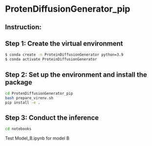 # ProtenDiffusionGenerator_pip
## Instruction:
## Step 1: Create the virtual environment
```bash
$ conda create -n ProteinDiffusionGenerator python=3.9
$ conda activate ProteinDiffusionGenerator
```

## Step 2: Set up the environment and install the package
```bash
cd ProtenDiffusionGenerator_pip
bash prepare_virenv.sh
pip install -e .
```

## Step 3: Conduct the inference
```bash
cd notebooks
```
Test Model_B.ipynb for model B